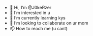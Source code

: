 - 👋 Hi, I’m @J0keRzer
- 👀 I’m interested in u
- 🌱 I’m currently learning kys
- 💞️ I’m looking to collaborate on ur mom
- 📫 How to reach me (u cant)

<!---
J0keRzer/J0keRzer is a ✨ special ✨ repository because its `README.md` (this file) appears on your GitHub profile.
You can click the Preview link to take a look at your changes.
--->

